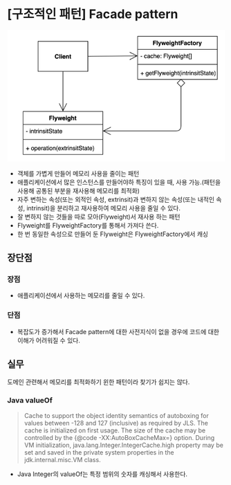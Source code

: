 # [구조적인 패턴] Facade pattern

![image](./pattern.png)

- 객체를 가볍게 만들어 메모리 사용을 줄이는 패턴
- 애플리케이션에서 많은 인스턴스를 만들어야하 특징이 있을 때, 사용 가능.(패턴을 사용해 공통된 부분을 재사용해 메모리를 최적화)
- 자주 변하는 속성(또는 외적인 속성, extrinsit)과 변하지 않는 속성(또는 내적인 속성, intrinsit)을 분리하고 재사용하여 메모리 사용을 줄일 수 있다.
- 잘 변하지 않는 것들을 따로 모아(Flyweight)서 재사용 하는 패턴
- Flyweight를 FlyweightFactory를 통해서 가져다 쓴다.
- 한 번 동일한 속성으로 만들어 둔 Flyweight은 FlyweightFactory에서 캐싱

## 장단점

### 장점

- 애플리케이션에서 사용하는 메모리를 줄일 수 있다.

### 단점

- 복잡도가 증가해서 Facade pattern에 대한 사전지식이 없을 경우에 코드에 대한 이해가 어려워질 수 있다.

## 실무

도메인 관련해서 메모리를 최적화하기 윈한 패턴이라 찾기가 쉽지는 않다.

### Java valueOf

> Cache to support the object identity semantics of autoboxing for values between -128 and 127 (inclusive) as required by JLS. The cache is initialized on first usage. The size of the cache may be controlled by the {@code -XX:AutoBoxCacheMax=<size>} option. During VM initialization, java.lang.Integer.IntegerCache.high property may be set and saved in the private system properties in the jdk.internal.misc.VM class.

- Java Integer의 valueOf는 특정 범위의 숫자를 캐싱해서 사용한다.